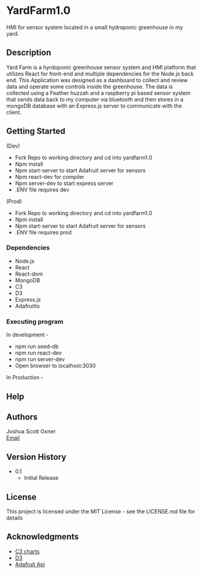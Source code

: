 # YardFarm1.0

HMI for sensor system located in a small hydroponic greenhouse in my yard.

## Description

Yard Farm is a hyrdoponic greenhouse sensor system and HMI platform that utilizes React for front-end and multiple dependencies for the Node.js back end. This Application was designed as a dashboard to collect and review data and operate some controls inside the greenhouse. The data is collected using a  Feather huzzah and a raspberry pi based sensor system that sends data back to my computer via bluetooth and then stores in a mongoDB database with an Express.js server to communicate with the client.

## Getting Started
(Dev)
* Fork Repo to working directory and cd into yardfarm1.0
* Npm install
* Npm start-server to start Adafruit server for sensors
* Npm react-dev for compiler
* Npm server-dev to start express server
* .ENV file requires dev

(Prod)
* Fork Repo to working directory and cd into yardfarm1.0
* Npm install
* Npm start-server to start Adafruit server for sensors
* .ENV file requires prod 


### Dependencies

* Node.js
* React
* React-dom
* MongoDB
* C3
* D3
* Express.js
* AdafruitIo

### Executing program

In development -
* npm run seed-db
* npm run react-dev
* npm run server-dev
* Open browser to localhost:3030

In Production -

## Help

## Authors

Joshua Scott Oxner  
[Email](bohemus@hotmail.com)

## Version History

* 0.1
    * Initial Release

## License

This project is licensed under the MIT License - see the LICENSE.md file for details

## Acknowledgments

* [C3 charts](https://github.com/matiassingers/awesome-readme)
* [D3](https://gist.github.com/PurpleBooth/109311bb0361f32d87a2)
* [Adafruit Api](https://io.adafruit.com/)

